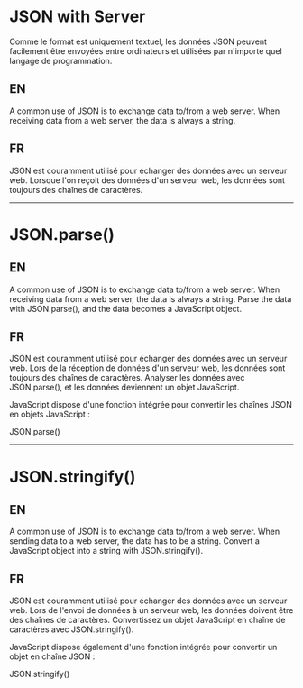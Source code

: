 # JSON with Server

Comme le format est uniquement textuel, les données JSON peuvent facilement être envoyées entre ordinateurs et utilisées par n'importe quel langage de programmation.

## EN

A common use of JSON is to exchange data to/from a web server.
When receiving data from a web server, the data is always a string.

## FR

JSON est couramment utilisé pour échanger des données avec un serveur web.
Lorsque l'on reçoit des données d'un serveur web, les données sont toujours des chaînes de caractères.

---

# JSON.parse()

## EN

A common use of JSON is to exchange data to/from a web server.
When receiving data from a web server, the data is always a string.
Parse the data with JSON.parse(), and the data becomes a JavaScript object.

## FR

JSON est couramment utilisé pour échanger des données avec un serveur web.
Lors de la réception de données d'un serveur web, les données sont toujours des chaînes de caractères.
Analyser les données avec JSON.parse(), et les données deviennent un objet JavaScript.

JavaScript dispose d'une fonction intégrée pour convertir les chaînes JSON en objets JavaScript :

JSON.parse()

---

# JSON.stringify()

## EN

A common use of JSON is to exchange data to/from a web server.
When sending data to a web server, the data has to be a string.
Convert a JavaScript object into a string with JSON.stringify().

## FR

JSON est couramment utilisé pour échanger des données avec un serveur web.
Lors de l'envoi de données à un serveur web, les données doivent être des chaînes de caractères.
Convertissez un objet JavaScript en chaîne de caractères avec JSON.stringify().

JavaScript dispose également d'une fonction intégrée pour convertir un objet en chaîne JSON :

JSON.stringify()